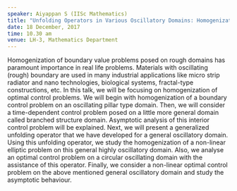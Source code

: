 ```yaml
---
speaker: Aiyappan S (IISc Mathematics)
title: "Unfolding Operators in Various Oscillatory Domains: Homogenization of Optimal Control Problems"
date: 18 December, 2017
time: 10.30 am
venue: LH-3, Mathematics Department
---
```


Homogenization of boundary value problems posed on rough domains has paramount importance in real life problems. Materials with oscillating (rough) boundary are used in many industrial applications like micro strip radiator
and nano technologies, biological systems, fractal-type constructions, etc. In this talk, we will be focusing on homogenization of optimal control problems. We will begin with homogenization of a boundary control problem on an
oscillating pillar type domain. Then, we will consider a time-dependent control problem posed on a little more general domain called branched structure domain. Asymptotic analysis of this interior control problem will be explained.
Next, we will present a generalized unfolding operator that we have developed for a general oscillatory domain. Using this unfolding operator, we study the homogenization of a non-linear elliptic problem on this general highly
oscillatory domain. Also, we analyse an optimal control problem on a circular oscillating domain with the assistance of this operator. Finally, we consider a non-linear optimal control problem on the above mentioned general
oscillatory domain and study the asymptotic behaviour.

